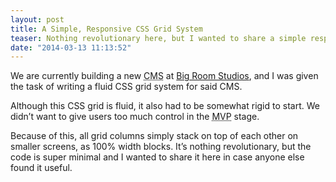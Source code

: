 ```yaml
---
layout: post
title: A Simple, Responsive CSS Grid System
teaser: Nothing revolutionary here, but I wanted to share a simple responsive grid system that I had to whip up for work.
date: "2014-03-13 11:13:52"
---
```


We are currently building a new <abbr title="Content Management System">CMS</abbr> at [Big Room Studios](http://bigroomstudios.com), and I was given the task of writing a fluid CSS grid system for said CMS.

Although this CSS grid is fluid, it also had to be somewhat rigid to start. We didn’t want to give users too much control in the <abbr title="Minimum Viable Product">MVP</abbr> stage.

Because of this, all grid columns simply stack on top of each other on smaller screens, as 100% width blocks. It’s nothing revolutionary, but the code is super minimal and I wanted to share it here in case anyone else found it useful.

<div class="codepen">
  <div data-height="450" data-theme-id="23593" data-slug-hash="hjFDL" data-default-tab="result" data-user="cbracco" data-embed-version="1" class="codepen"></div>
  <script async src="//assets.codepen.io/assets/embed/ei.js"></script>
</div>

